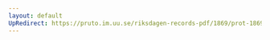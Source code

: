 ```yaml
---
layout: default
UpRedirect: https://pruto.im.uu.se/riksdagen-records-pdf/1869/prot-1869--fk--316/prot-1869--fk--316_001.pdf
---
```

